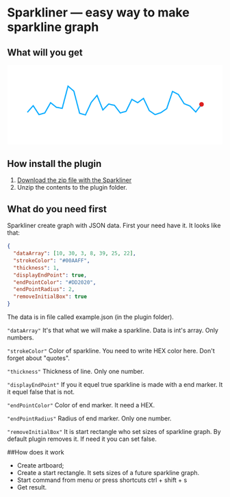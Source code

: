 # Sparkliner — easy way to make sparkline graph

## What will you get
![Sparkline is ready](/sparkline-example.png)

## How install the plugin
1. [Download the zip file with the Sparkliner](https://github.com/Volorf/Sparkliner/archive/master.zip)
2. Unzip the contents to the plugin folder.

## What do you need first
Sparkliner create graph with JSON data. First your need have it. It looks like that:

``` json
{
  "dataArray": [10, 30, 3, 8, 39, 25, 22],
  "strokeColor": "#00AAFF",
  "thickness": 1,
  "displayEndPoint": true,
  "endPointColor": "#DD2020",
  "endPointRadius": 2,
  "removeInitialBox": true
}
```

The data is in file called example.json (in the plugin folder).

``` "dataArray" ```
It's that what we will make a sparkline. Data is int's array. Only numbers.

``` "strokeColor" ```
Color of sparkline. You need to write HEX color here. Don't forget about "quotes".

``` "thickness" ```
Thickness of line. Only one number.

``` "displayEndPoint" ```
If you it equel true sparkline is made with a end marker. It it equel false that is not.

``` "endPointColor" ```
Color of end marker. It need a HEX.

``` "endPointRadius" ```
Radius of end marker. Only one number.

``` "removeInitialBox" ```
It is start rectangle who set sizes of sparkline graph. By default plugin removes it. If need it you can set false.

##How does it work
- Create artboard;
- Create a start rectangle. It sets sizes of a future sparkline graph.
- Start command from menu or press shortcuts ctrl + shift + s
- Get result.

